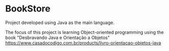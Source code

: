 # BookStore

Project developed using Java as the main language.

The focus of this project is learning Object-oriented programming using the book "Desbravando Java e Orientação a Objetos" https://www.casadocodigo.com.br/products/livro-orientacao-objetos-java
